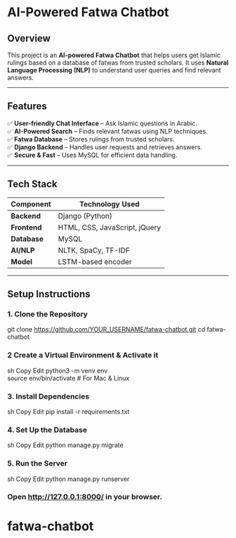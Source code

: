 # AI-Powered Fatwa Chatbot 

## Overview
This project is an **AI-powered Fatwa Chatbot** that helps users get Islamic rulings based on a database of fatwas from trusted scholars. It uses **Natural Language Processing (NLP)** to understand user queries and find relevant answers.

---

## Features
✅ **User-friendly Chat Interface** – Ask Islamic questions in Arabic.  
✅ **AI-Powered Search** – Finds relevant fatwas using NLP techniques.  
✅ **Fatwa Database** – Stores rulings from trusted scholars.  
✅ **Django Backend** – Handles user requests and retrieves answers.  
✅ **Secure & Fast** – Uses MySQL for efficient data handling.  

---

## Tech Stack  
| Component     | Technology Used |
|--------------|----------------|
| **Backend**  | Django (Python) |
| **Frontend** | HTML, CSS, JavaScript, jQuery |
| **Database** | MySQL |
| **AI/NLP**   | NLTK, SpaCy, TF-IDF |
| **Model**    | LSTM-based encoder |

---

## Setup Instructions  

### 1. Clone the Repository  

git clone https://github.com/YOUR_USERNAME/fatwa-chatbot.git
cd fatwa-chatbot

### 2 Create a Virtual Environment & Activate it
sh
Copy
Edit
python3 -m venv env  
source env/bin/activate   # For Mac & Linux
### 3. Install Dependencies
sh
Copy
Edit
pip install -r requirements.txt
### 4. Set Up the Database
sh
Copy
Edit
python manage.py migrate
### 5. Run the Server
sh
Copy
Edit
python manage.py runserver
### Open http://127.0.0.1:8000/ in your browser.


# fatwa-chatbot
